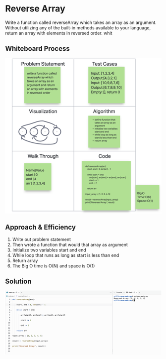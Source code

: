 
# Reverse Array

Write a function called reverseArray which takes an array as an argument. Without utilizing any of the built-in methods available to your language, return an array with elements in reversed order.
whit
## Whiteboard Process
<!-- Embedded whiteboard image -->
![Whiteboard Image](whiteboard1.png)

## Approach & Efficiency

1. Write out problem statement
2. Then wrote a function that would that array as argument
3. Initialize two variables start and end
4. While loop that runs as long as start is less than end
5. Return array
6. The Big O time is O(N) and space is O(1)



## Solution

![Solution Image](solution1.png)


